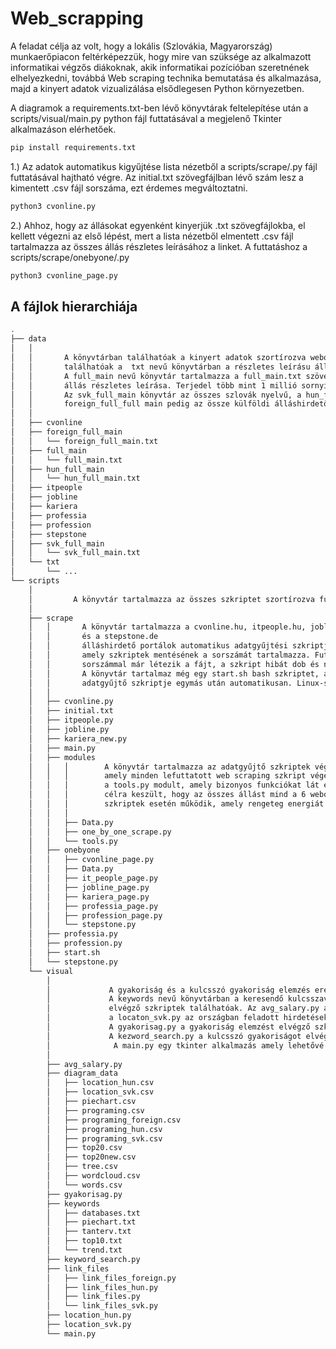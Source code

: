 # Web_scrapping

A feladat célja az volt, hogy a lokális (Szlovákia, Magyarország) munkaerőpiacon feltérképezzük,
hogy mire van szüksége az alkalmazott informatikai végzős diákoknak,
akik informatikai pozícióban szeretnének elhelyezkedni, 
továbbá Web scraping technika bemutatása és alkalmazása,
majd a kinyert adatok vizualizálása elsődlegesen Python környezetben.

A diagramok a requirements.txt-ben lévő könyvtárak feltelepítése után a scripts/visual/main.py python fájl futtatásával a megjelenő Tkinter alkalmazáson elérhetőek.

```bash
pip install requirements.txt
```

1.) Az adatok automatikus kigyűjtése lista nézetből a scripts/scrape/<oldalneve>.py fájl futtatásával hajtható végre.
Az initial.txt szövegfájlban lévő szám lesz a kimentett .csv fájl sorszáma, ezt érdemes megváltoztatni.
    
```bash
python3 cvonline.py
```
2.) Ahhoz, hogy az állásokat egyenként kinyerjük .txt szövegfájlokba, el kellett végezni  az első lépést,
mert a lista nézetből elmentett .csv fájl tartalmazza az összes állás részletes leírásához a linket.
A futtatáshoz a scripts/scrape/onebyone/<oldalneve>.py
        
```bash
python3 cvonline_page.py
```



## A fájlok hierarchiája

```bash
.
├── data
│   │
│   │       A könyvtárban találhatóak a kinyert adatok szortírozva weboldal név szerint, továbbá itt 
│   │       találhatóak a  txt nevű könyvtárban a részletes leírásu állások szöveges fájl formában.
│   │       A full_main nevű könyvtár tartalmazza a full_main.txt szöveges fájlt, amelyben össze van fűzve mind az összes
│   │       állás részletes leírása. Terjedel több mint 1 millió sornyi szöveg windows jegyzettömb nem mindig tudja megnyitni.
│   │       Az svk_full_main könyvtár az összes szlovák nyelvű, a hun_full_main az összes magyar nyelvű és a 
│   │       foreign_full_full main pedig az össze külföldi álláshirdető portál állását összefűzve tartalmazza.
│   │
│   ├── cvonline
│   ├── foreign_full_main
│   │   └── foreign_full_main.txt
│   ├── full_main
│   │   └── full_main.txt
│   ├── hun_full_main
│   │   └── hun_full_main.txt
│   ├── itpeople
│   ├── jobline
│   ├── kariera
│   ├── professia
│   ├── profession
│   ├── stepstone
│   ├── svk_full_main
│   │   └── svk_full_main.txt
│   └── txt
│       └── ...
└── scripts
    │
    │         A könyvtár tartalmazza az összes szkriptet szortírozva funkcionalitásuk szerint.
    │        
    ├── scrape
    │   │       A könyvtár tartalmazza a cvonline.hu, itpeople.hu, jobline.hu, kariera.sk, professia.sk, profession.hu 
    │   │       és a stepstone.de 
    │   │       álláshirdető portálok automatikus adatgyűjtési szkriptjét. Továbbá tartalmaz egy inital.txt nevű szövegfájlt, 
    │   │       amely szkriptek mentésének a sorszámát tartalmazza. Futtatáskor érdemes megváltoztatni ellenben, ha az adott 
    │   │       sorszámmal már létezik a fájt, a szkript hibát dob és nem fut le. 
    │   │       A könyvtár tartalmaz még egy start.sh bash szkriptet, amllyel futtatható az összes weboldal
    │   │       adatgyűjtő szkriptje egymás után automatikusan. Linux-specifikus parancsokat tartalmaz, Windows környezetben nem működik.
    │   │
    │   ├── cvonline.py
    │   ├── initial.txt
    │   ├── itpeople.py
    │   ├── jobline.py
    │   ├── kariera_new.py
    │   ├── main.py
    │   ├── modules
    │   │   │        A könyvtár tartalmazza az adatgyűjtő szkriptek végén használt Data.py osztályt, 
    │   │   │        amely minden lefuttatott web scraping szkript végén meghívódik. Ezenfelül tartalmazza a
    │   │   │        a tools.py modult, amely bizonyos funkciókat lát el a web scraping szkriptekben. A one_by_one_scrape.py modul arra a
    │   │   │        célra keszült, hogy az összes állást mind a 6 weboldalon automatikusan tudjuk kigyűjteni. Sajnos csak megfelelően karban tartott
    │   │   │        szkriptek esetén működik, amely rengeteg energiát és időt igényel, ezért csak minta jelleggel szolgál, hogy meg lehet így is oldani.
    │   │   │                
    │   │   ├── Data.py
    │   │   ├── one_by_one_scrape.py
    │   │   └── tools.py
    │   ├── onebyone
    │   │   ├── cvonline_page.py
    │   │   ├── Data.py
    │   │   ├── it_people_page.py
    │   │   ├── jobline_page.py
    │   │   ├── kariera_page.py
    │   │   ├── professia_page.py
    │   │   ├── profession_page.py
    │   │   └── stepstone.py
    │   ├── professia.py
    │   ├── profession.py
    │   ├── start.sh
    │   └── stepstone.py
    └── visual
        │ 
        │             A gyakoriság és a kulcsszó gyakoriság elemzés eredményei a diagram_data könyvtárban tárolódnak.
        │             A keywords nevű könyvtárban a keresendő kulcsszavak vannak szöveg fájlokban.A link_files könyvtárban a fájl összefűzést 
        │             elvégző szkriptek találhatóak. Az avg_salary.py az átlagfizetést számít a szlovákiában feladott hirdetésekből. A location_hun.py és
        │             a locaton_svk.py az országban feladott hirdetések adatait gyűjti össze.
        │             A gyakorisag.py a gyakoriság elemzést elvégző szkript.
        │             A kezword_search.py a kulcsszó gyakoriságot elvégző szkript.
        │              A main.py egy tkinter alkalmazás amely lehetővé teszi a különböző diagramok közti böngészést és a diagramok generálását.
        │  
        ├── avg_salary.py
        ├── diagram_data
        │   ├── location_hun.csv
        │   ├── location_svk.csv
        │   ├── piechart.csv
        │   ├── programing.csv
        │   ├── programing_foreign.csv
        │   ├── programing_hun.csv
        │   ├── programing_svk.csv
        │   ├── top20.csv
        │   ├── top20new.csv
        │   ├── tree.csv
        │   ├── wordcloud.csv
        │   └── words.csv
        ├── gyakorisag.py
        ├── keywords
        │   ├── databases.txt
        │   ├── piechart.txt
        │   ├── tanterv.txt
        │   ├── top10.txt
        │   └── trend.txt
        ├── keyword_search.py
        ├── link_files
        │   ├── link_files_foreign.py
        │   ├── link_files_hun.py
        │   ├── link_files.py
        │   └── link_files_svk.py
        ├── location_hun.py
        ├── location_svk.py
        └── main.py
      
```
